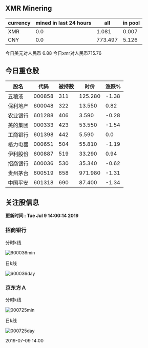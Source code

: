## XMR Minering

|currency|mined in last 24 hours|all|in pool|
|---|---|---|---|
|XMR|0.0|1.081|0.007|
|CNY|0.0|773.497|5.126|

今日美元对人民币 6.88	今日xmr对人民币715.76


## 今日重仓股 

|股名|代码|被持数|时价|涨跌%|
|---|---|---|---|---|
|五粮液|000858|311|125.280|-1.38|
|保利地产|600048|322|13.550|0.82|
|农业银行|601288|406|3.590|-0.28|
|美的集团|000333|423|53.550|-1.54|
|工商银行|601398|442|5.590|0.0|
|格力电器|000651|504|55.810|-1.19|
|伊利股份|600887|519|33.290|0.94|
|招商银行|600036|530|35.340|-0.62|
|贵州茅台|600519|658|971.980|-1.31|
|中国平安|601318|690|87.400|-1.34|

## 关注股信息
**更新时间 : Tue Jul  9 14:00:14 2019**
### 招商银行 
分时k线

![600036min](http://image.sinajs.cn/newchart/min/n/sh600036.gif)

日k线

![600036day](http://image.sinajs.cn/newchart/daily/n/sh600036.gif)

### 京东方Ａ 
分时k线

![000725min](http://image.sinajs.cn/newchart/min/n/sz000725.gif)

日k线

![000725day](http://image.sinajs.cn/newchart/daily/n/sz000725.gif)

2019-07-09 14:00